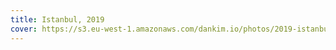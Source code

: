 ```yaml
---
title: Istanbul, 2019
cover: https://s3.eu-west-1.amazonaws.com/dankim.io/photos/2019-istanbul/cover.jpg
---
```


<img src="https://s3.eu-west-1.amazonaws.com/dankim.io/photos/2019-istanbul/0001.jpg" alt="" class="lazyload">
<img src="https://s3.eu-west-1.amazonaws.com/dankim.io/photos/2019-istanbul/0002.jpg" alt="" class="lazyload">
<img src="https://s3.eu-west-1.amazonaws.com/dankim.io/photos/2019-istanbul/0003.jpg" alt="" class="lazyload">
<img src="https://s3.eu-west-1.amazonaws.com/dankim.io/photos/2019-istanbul/0004.jpg" alt="" class="lazyload">
<img src="https://s3.eu-west-1.amazonaws.com/dankim.io/photos/2019-istanbul/0005.jpg" alt="" class="lazyload">
<img src="https://s3.eu-west-1.amazonaws.com/dankim.io/photos/2019-istanbul/0006.jpg" alt="" class="lazyload">
<img src="https://s3.eu-west-1.amazonaws.com/dankim.io/photos/2019-istanbul/0007.jpg" alt="" class="lazyload">
<img src="https://s3.eu-west-1.amazonaws.com/dankim.io/photos/2019-istanbul/0008.jpg" alt="" class="lazyload">
